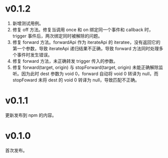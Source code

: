 # v0.1.2

1.  新增测试用例。
2.  修复 off 方法。修复当调用 once 和 on 绑定同一个事件和 callback 时，trigger 事件后，两次绑定同时被解除的问题。
3.  修复 forward 方法。forwardApi 作为 iterateApi 的 iteratee，没有返回它的第一个参数，导致 iterateApi 递归结果不正确，导致 forward 方法同时处理多个事件时发生错误。
4.  修复 forward 方法，未正确转发 trigger 传入的参数。
5.  修复 forward(target, origin) 与 stopForward(target, origin) 未能正确解除监听。因为此时 dest 参数为 void 0，forward 自动将 void 0 转译为 null，而 stopFoward 未将 dest 的 void 0 转译为 null，导致匹配不正确。

# v0.1.1

更新发布到 npm 的内容。

# v0.1.0

首次发布。
